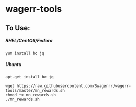 # wagerr-tools

## To Use: ##

##### RHEL/CentOS/Fedora #####
```
yum install bc jq
```
##### Ubuntu #####
```
apt-get install bc jq
```

```
wget https://raw.githubusercontent.com/Swagerrr/wagerr-tools/master/mn_rewards.sh
chmod +x mn_rewards.sh
./mn_rewards.sh
```
